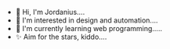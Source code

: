- 👋 Hi, I'm Jordanius....
- 👀 I'm interested in design and automation....
- 🌱 I'm currently learning web programming.....
- ✨ Aim for the stars, kiddo....

<!---
JordaniusNotDev/JordaniusNotDev is a ✨ special ✨ repository because its `README.md` (this file) appears on your GitHub profile.
You can click the Preview link to take a look at your changes.
--->

